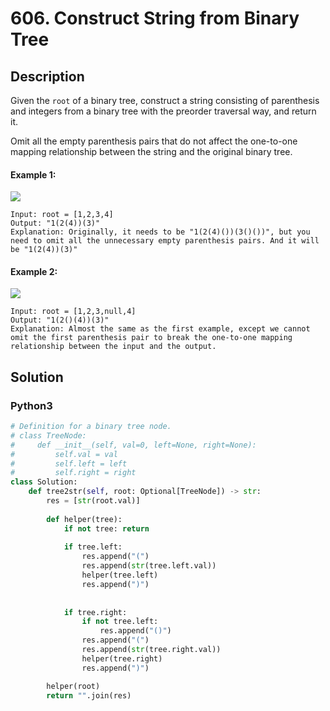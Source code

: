 # 606. Construct String from Binary Tree

## Description
Given the `root` of a binary tree, construct a string consisting of parenthesis and integers from a binary tree with the preorder traversal way, and return it.

Omit all the empty parenthesis pairs that do not affect the one-to-one mapping relationship between the string and the original binary tree.

#### Example 1:
![](https://assets.leetcode.com/uploads/2021/05/03/cons1-tree.jpg)
```
Input: root = [1,2,3,4]
Output: "1(2(4))(3)"
Explanation: Originally, it needs to be "1(2(4)())(3()())", but you need to omit all the unnecessary empty parenthesis pairs. And it will be "1(2(4))(3)"
```

#### Example 2:
![](https://assets.leetcode.com/uploads/2021/05/03/cons2-tree.jpg)
```
Input: root = [1,2,3,null,4]
Output: "1(2()(4))(3)"
Explanation: Almost the same as the first example, except we cannot omit the first parenthesis pair to break the one-to-one mapping relationship between the input and the output.
```


## Solution

### Python3
```python
# Definition for a binary tree node.
# class TreeNode:
#     def __init__(self, val=0, left=None, right=None):
#         self.val = val
#         self.left = left
#         self.right = right
class Solution:
    def tree2str(self, root: Optional[TreeNode]) -> str:
        res = [str(root.val)]
        
        def helper(tree):
            if not tree: return
            
            if tree.left:
                res.append("(")
                res.append(str(tree.left.val))
                helper(tree.left)
                res.append(")")
            
            
            if tree.right:
                if not tree.left:
                    res.append("()")
                res.append("(")
                res.append(str(tree.right.val))
                helper(tree.right)
                res.append(")")

        helper(root)
        return "".join(res)
```